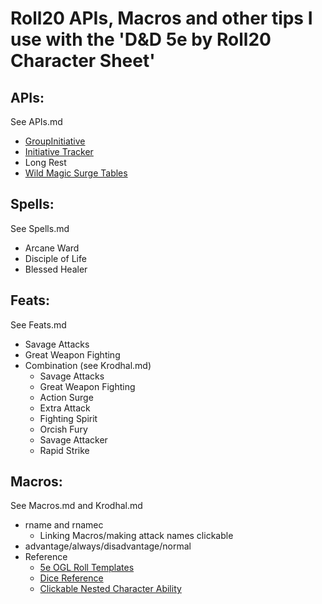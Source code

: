 # Roll20 APIs, Macros and other tips I use with the 'D&D 5e by Roll20 Character Sheet'

## APIs:
See APIs.md
* [GroupInitiative](https://wiki.roll20.net/Script:Group_Initiative)
* [Initiative Tracker](https://wiki.roll20.net/Script:Initiative_Tracker)
* Long Rest
* [Wild Magic Surge Tables](https://github.com/jfflbnntt/roll20-api-scripts/tree/master/WildMagicSurgeTables)

## Spells:
See Spells.md
* Arcane Ward
* Disciple of Life
* Blessed Healer

## Feats:
See Feats.md
* Savage Attacks
* Great Weapon Fighting
* Combination (see Krodhal.md)
	* Savage Attacks
	* Great Weapon Fighting
	* Action Surge
	* Extra Attack
	* Fighting Spirit
	* Orcish Fury
	* Savage Attacker
	* Rapid Strike

## Macros:
See Macros.md and Krodhal.md
* rname and rnamec
	* Linking Macros/making attack names clickable
* advantage/always/disadvantage/normal
* Reference
	* [5e OGL Roll Templates](https://wiki.roll20.net/5e_OGL_Roll_Templates)
	* [Dice Reference](https://wiki.roll20.net/Dice_Reference)
	* [Clickable Nested Character Ability](https://app.roll20.net/forum/post/6173350/clickable-nested-character-ability)